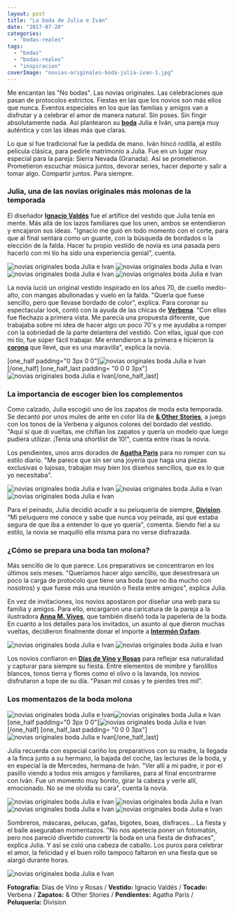 ```yaml
---
layout: post
title: "La boda de Julia e Iván"
date: "2017-07-20"
categories: 
  - "bodas-reales"
tags: 
  - "bodas"
  - "bodas-reales"
  - "inspiracion"
coverImage: "novias-originales-boda-julia-ivan-1.jpg"
---
```


Me encantan las "No bodas". Las novias originales. Las celebraciones que pasan de protocolos estrictos. Fiestas en las que los novios son más ellos que nunca. Eventos especiales en los que las familias y amigos van a disfrutar y a celebrar el amor de manera natural. Sin poses. Sin fingir absolutamente nada. Así plantearon su [**boda**](https://petitpleasures.com/bodas-que-inspiran/) Julia e Iván, una pareja muy auténtica y con las ideas más que claras.

Lo que sí fue tradicional fue la pedida de mano. Iván hincó rodilla, al estilo película clásica, para pedirle matrimonio a Julia. Fue en un lugar muy especial para la pareja: Sierra Nevada (Granada). Así se prometieron. Prometieron escuchar música juntos, devorar series, hacer deporte y salir a tomar algo. Compartir juntos. Para siempre.

### Julia, una de las novias originales más molonas de la temporada

El diseñador [**Ignacio Valdés**](https://www.ignaciovaldes.es/) fue el artífice del vestido que Julia tenía en mente. Más allá de los lazos familiares que los unen, ambos se entendieron y encajaron sus ideas. "Ignacio me guió en todo momento con el corte, para que al final sentara como un guante, con la búsqueda de bordados o la elección de la falda. Hacer tu propio vestido de novia es una pasada pero hacerlo con mi tío ha sido una experiencia genial", cuenta.

![novias originales boda Julia e Ivan](/images/novias-originales-boda-julia-ivan-2.jpg) ![novias originales boda Julia e Ivan](/images/novias-originales-boda-julia-ivan-3.jpg)![novias originales boda Julia e Ivan](/images/novias-originales-boda-julia-ivan-9.jpg) ![novias originales boda Julia e Ivan](/images/novias-originales-boda-julia-ivan-10.jpg)

La novia lució un original vestido inspirado en los años 70, de cuello medio-alto, con mangas abullonadas y vuelo en la falda. "Quería que fuese sencillo, pero que llevase bordado de color", explica. Para coronar su espectacular look, contó con la ayuda de las chicas de [**Verbena**](http://verbenamadrid.com/). "Con ellas fue flechazo a primera vista. Me parecía una propuesta diferente, que trabajaba sobre mi idea de hacer algo un poco 70's y me ayudaba a romper con la sobriedad de la parte delantera del vestido. Con ellas, igual que con mi tío, fue súper fácil trabajar. Me entendieron a la primera e hicieron la [**corona**](https://petitpleasures.com/tocados-originales-para-el-pelo-verbena-madrid/) que llevé, que es una maravilla", explica la novia.

\[one\_half padding="0 3px 0 0"\]![novias originales boda Julia e Ivan](/images/novias-originales-boda-julia-ivan-6.jpg)\[/one\_half\] \[one\_half\_last padding= "0 0 0 3px"\]![novias originales boda Julia e Ivan](/images/novias-originales-boda-julia-ivan-7.jpg)\[/one\_half\_last\]

### La importancia de escoger bien los complementos

Como calzado, Julia escogió uno de los zapatos de moda esta temporada. Se decantó por unos mules de ante en color lila de [**& Other Stories**](http://www.stories.com/es/), a juego con los tonos de la Verbena y algunos colores del bordado del vestido. "Aquí sí que di vueltas, me chiflan los zapatos y quería un modelo que luego pudiera utilizar. ¡Tenía una _shortlist_ de 10!", cuenta entre risas la novia.

Los pendientes, unos aros dorados de [**Agatha Paris**](http://www.agatha.es/) para no romper con su estilo diario. "Me parece que sin ser una joyería que haga una piezas exclusivas o lujosas, trabajan muy bien los diseños sencillos, que es lo que yo necesitaba".

![novias originales boda Julia e Ivan](/images/novias-originales-boda-julia-ivan-4.jpg) ![novias originales boda Julia e Ivan](/images/novias-originales-boda-julia-ivan-5.jpg) ![novias originales boda Julia e Ivan](/images/novias-originales-boda-julia-ivan-8.jpg)

Para el peinado, Julia decidió acudir a su peluquería de siempre, [**Division**](http://www.divisionpeluqueros.com/). "Mi peluquero me conoce y sabe que nunca voy peinada, así que estaba segura de que iba a entender lo que yo quería", comenta. Siendo fiel a su estilo, la novia se maquilló ella misma para no verse disfrazada.

### ¿Cómo se prepara una boda tan molona?

Más sencillo de lo que parece. Los preparativos se concentraron en los últimos seis meses. "Queríamos hacer algo sencillo, que desestresara un poco la carga de protocolo que tiene una boda (que no iba mucho con nosotros) y que fuese más una reunión o fiesta entre amigos", explica Julia.

En vez de invitaciones, los novios apostaron por diseñar una web para su familia y amigos. Para ello, encargaron una caricatura de la pareja a la ilustradora [**Anna M. Vives**](http://annamvives.wixsite.com/annamvives), que también diseñó toda la papelería de la boda. En cuanto a los detalles para los invitados, un asunto al que dieron muchas vueltas, decidieron finalmente donar el importe a [**Intermón Oxfam**](http://www.oxfamintermon.org/).

![novias originales boda Julia e Ivan](/images/novias-originales-boda-julia-ivan-11.jpg) ![novias originales boda Julia e Ivan](/images/novias-originales-boda-julia-ivan-12.jpg)

Los novios confiaron en [**Días de Vino y Rosas**](http://www.diasdevinoyrosas.net) para reflejar esa naturalidad y capturar para siempre su fiesta. Entre elementos de mimbre y farolillos blancos, tonos tierra y flores como el olivo o la lavanda, los novios disfrutaron a tope de su día. "Pasan mil cosas y te pierdes tres mil".

### Los momentazos de la boda molona

![novias originales boda Julia e Ivan](/images/novias-originales-boda-julia-ivan-13.jpg)![novias originales boda Julia e Ivan](/images/novias-originales-boda-julia-ivan-14.jpg)\[one\_half padding="0 3px 0 0"\]![novias originales boda Julia e Ivan](/images/novias-originales-boda-julia-ivan-15.jpg)\[/one\_half\] \[one\_half\_last padding= "0 0 0 3px"\]![novias originales boda Julia e Ivan](/images/novias-originales-boda-julia-ivan-16.jpg)\[/one\_half\_last\]

Julia recuerda con especial cariño los preparativos con su madre, la llegada a la finca junto a su hermano, la bajada del coche, las lecturas de la boda, y en especial la de Mercedes, hermana de Iván. "Ver allí a mi padre, ir por el pasillo viendo a todos mis amigos y familiares, para al final encontrarme con Iván. Fue un momento muy bonito, girar la cabeza y verle allí, emocionado. No se me olvida su cara", cuenta la novia.

![novias originales boda Julia e Ivan](/images/novias-originales-boda-julia-ivan-18.jpg) ![novias originales boda Julia e Ivan](/images/novias-originales-boda-julia-ivan-19.jpg) ![novias originales boda Julia e Ivan](/images/novias-originales-boda-julia-ivan-21.jpg) ![novias originales boda Julia e Ivan](/images/novias-originales-boda-julia-ivan-20.jpg)

Sombreros, máscaras, pelucas, gafas, bigotes, boas, disfraces... La fiesta y el baile aseguraban momentazos. "No nos apetecía poner un fotomatón, pero nos pareció divertido convertir la boda en una fiesta de disfraces", explica Julia. Y así se coló una cabeza de caballo. Los puros para celebrar el amor, la felicidad y el buen rollo tampoco faltaron en una fiesta que se alargó durante horas.

![novias originales boda Julia e Ivan](/images/novias-originales-boda-julia-ivan-22.jpg)

**Fotografía:** Días de Vino y Rosas / **Vestido:** Ignacio Valdés / **Tocado:** Verbena / **Zapatos:** & Other Stories / **Pendientes:** Agatha Paris / **Peluquería:** Division

